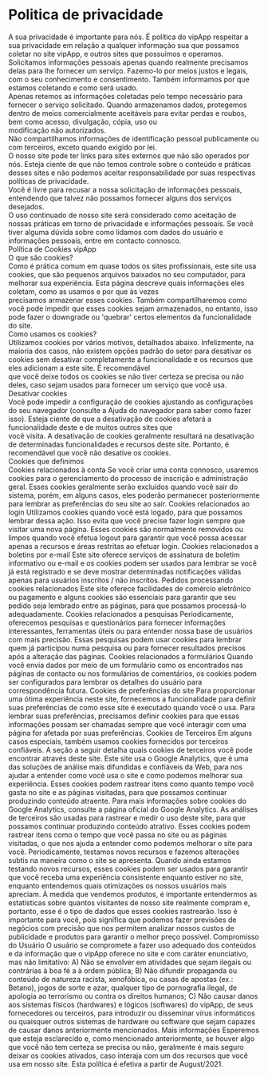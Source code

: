 # Politica de privacidade
A sua privacidade é importante para nós. É política do vipApp respeitar a sua privacidade em relação a qualquer informação sua que possamos coletar no site vipApp, e outros sites que possuímos e operamos.                   
Solicitamos informações pessoais apenas quando realmente precisamos delas para lhe fornecer um serviço. Fazemo-lo por meios justos e legais, com o seu conhecimento e consentimento. Também informamos por que estamos coletando e como será usado.                                        
Apenas retemos as informações coletadas pelo tempo necessário para fornecer o serviço solicitado. Quando armazenamos dados, protegemos dentro de meios comercialmente aceitáveis ​​para evitar perdas e roubos, bem como acesso, divulgação, cópia, uso ou                        
modificação não autorizados.                    
Não compartilhamos informações de identificação pessoal publicamente ou com terceiros, exceto quando exigido por lei.                    
O nosso site pode ter links para sites externos que não são operados por nós. Esteja ciente de que não temos controle sobre o conteúdo e práticas desses sites e não podemos aceitar responsabilidade por suas respectivas políticas de privacidade.                                        
Você é livre para recusar a nossa solicitação de informações pessoais, entendendo que talvez não possamos fornecer alguns dos serviços desejados.                   
O uso continuado de nosso site será considerado como aceitação de nossas práticas em torno de privacidade e informações pessoais. Se você tiver alguma dúvida sobre como lidamos com dados do usuário e informações pessoais, entre em contacto connosco.                    
Política de Cookies vipApp                    
O que são cookies?                    
Como é prática comum em quase todos os sites profissionais, este site usa cookies, que são pequenos arquivos baixados no seu computador, para melhorar sua experiência. Esta página descreve quais informações eles coletam, como as usamos e por que às vezes                        
precisamos armazenar esses cookies. Também compartilharemos como você pode impedir que esses cookies sejam armazenados, no entanto, isso pode fazer o downgrade ou 'quebrar' certos elementos da funcionalidade do site.                    
Como usamos os cookies?                    
Utilizamos cookies por vários motivos, detalhados abaixo. Infelizmente, na maioria dos casos, não existem opções padrão do setor para desativar os cookies sem desativar completamente a funcionalidade e os recursos que eles adicionam a este site. É recomendável                        
que você deixe todos os cookies se não tiver certeza se precisa ou não deles, caso sejam usados ​​para fornecer um serviço que você usa.                    
Desativar cookies                    
Você pode impedir a configuração de cookies ajustando as configurações do seu navegador (consulte a Ajuda do navegador para saber como fazer isso). Esteja ciente de que a desativação de cookies afetará a funcionalidade deste e de muitos outros sites que                        
você visita. A desativação de cookies geralmente resultará na desativação de determinadas funcionalidades e recursos deste site. Portanto, é recomendável que você não desative os cookies.                    
Cookies que definimos                                                                        
Cookies relacionados à conta Se você criar uma conta connosco, usaremos cookies para o gerenciamento do processo de inscrição e administração geral. Esses cookies geralmente serão excluídos quando você sair do sistema, porém, em alguns                            casos, eles poderão permanecer posteriormente para lembrar as preferências do seu site ao sair.                                                                            Cookies relacionados ao login Utilizamos cookies quando você está logado, para que possamos lembrar dessa ação. Isso evita que você precise fazer login sempre que visitar uma nova página. Esses cookies são normalmente removidos ou limpos                            quando você efetua logout para garantir que você possa acessar apenas a recursos e áreas restritas ao efetuar login.                                                                            Cookies relacionados a boletins por e-mail Este site oferece serviços de assinatura de boletim informativo ou e-mail e os cookies podem ser usados ​​para lembrar se você já está registrado e se deve mostrar determinadas notificações                            válidas apenas para usuários inscritos / não inscritos.                                                                            Pedidos processando cookies relacionados Este site oferece facilidades de comércio eletrônico ou pagamento e alguns cookies são essenciais para garantir que seu pedido seja lembrado entre as páginas, para que possamos processá-lo adequadamente.                                                                            Cookies relacionados a pesquisas Periodicamente, oferecemos pesquisas e questionários para fornecer informações interessantes, ferramentas úteis ou para entender nossa base de usuários com mais precisão. Essas pesquisas podem usar cookies                            para lembrar quem já participou numa pesquisa ou para fornecer resultados precisos após a alteração das páginas.                                                                            Cookies relacionados a formulários Quando você envia dados por meio de um formulário como os encontrados nas páginas de contacto ou nos formulários de comentários, os cookies podem ser configurados para lembrar os detalhes do usuário                            para correspondência futura.                                                                            Cookies de preferências do site Para proporcionar uma ótima experiência neste site, fornecemos a funcionalidade para definir suas preferências de como esse site é executado quando você o usa. Para lembrar suas preferências, precisamos                            definir cookies para que essas informações possam ser chamadas sempre que você interagir com uma página for afetada por suas preferências.                                                                Cookies de Terceiros                    Em alguns casos especiais, também usamos cookies fornecidos por terceiros confiáveis. A seção a seguir detalha quais cookies de terceiros você pode encontrar através deste site.                                                                        Este site usa o Google Analytics, que é uma das soluções de análise mais difundidas e confiáveis ​​da Web, para nos ajudar a entender como você usa o site e como podemos melhorar sua experiência. Esses cookies podem rastrear itens como quanto tempo                            você gasta no site e as páginas visitadas, para que possamos continuar produzindo conteúdo atraente.                                                                Para mais informações sobre cookies do Google Analytics, consulte a página oficial do Google Analytics.                                                                        As análises de terceiros são usadas para rastrear e medir o uso deste site, para que possamos continuar produzindo conteúdo atrativo. Esses cookies podem rastrear itens como o tempo que você passa no site ou as páginas visitadas, o que nos ajuda a entender                            como podemos melhorar o site para você.                                                    Periodicamente, testamos novos recursos e fazemos alterações subtis na maneira como o site se apresenta. Quando ainda estamos testando novos recursos, esses cookies podem ser usados ​​para garantir que você receba uma experiência consistente enquanto                            estiver no site, enquanto entendemos quais otimizações os nossos usuários mais apreciam.                                                    À medida que vendemos produtos, é importante entendermos as estatísticas sobre quantos visitantes de nosso site realmente compram e, portanto, esse é o tipo de dados que esses cookies rastrearão. Isso é importante para você, pois significa que podemos                            fazer previsões de negócios com precisão que nos permitem analizar nossos custos de publicidade e produtos para garantir o melhor preço possível.                                                                Compromisso do Usuário                                O usuário se compromete a fazer uso adequado dos conteúdos e da informação que o vipApp oferece no site e com caráter enunciativo, mas não limitativo:                                                                A) Não se envolver em atividades que sejam ilegais ou contrárias à boa fé a à ordem pública;                        B) Não difundir propaganda ou conteúdo de natureza racista, xenofóbica, ou casas de apostas (ex.: Betano), jogos de sorte e azar, qualquer tipo de pornografia ilegal, de apologia ao terrorismo ou contra os direitos humanos;                        C) Não causar danos aos sistemas físicos (hardwares) e lógicos (softwares) do vipApp, de seus fornecedores ou terceiros, para introduzir ou disseminar vírus informáticos ou quaisquer outros sistemas de hardware ou software que sejam capazes de causar danos anteriormente mencionados.                                                            Mais informações                    Esperemos que esteja esclarecido e, como mencionado anteriormente, se houver algo que você não tem certeza se precisa ou não, geralmente é mais seguro deixar os cookies ativados, caso interaja com um dos recursos que você usa em nosso site.                    Esta política é efetiva a partir de August/2021.

